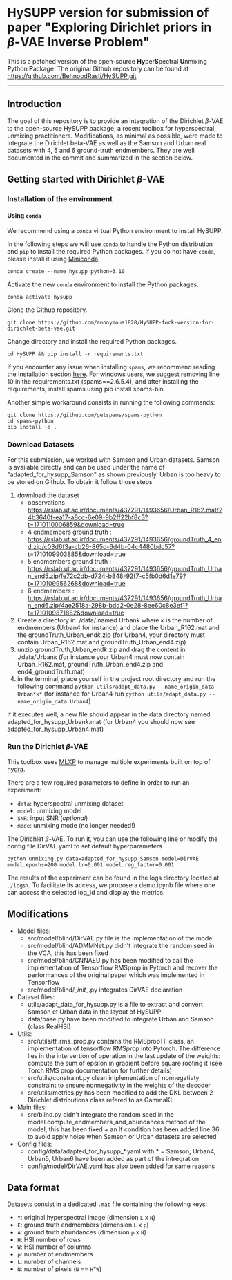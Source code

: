 # HySUPP version for submission of paper "Exploring Dirichlet priors in $\beta$-VAE Inverse Problem" 

This is a patched version of the open-source **Hy**per**S**pectral **U**nmixing **P**ython **P**ackage. 
The original Github repository can be found at https://github.com/BehnoodRasti/HySUPP.git

---

## Introduction

The goal of this repository is to provide an integration of the Dirichlet $\beta$-VAE to the open-source HySUPP package, a recent toolbox for hyperspectral unmixing practitioners. 
Modifications, as minimal as possible, were made to integrate the Dirichlet beta-VAE as well as the Samson and Urban real datasets with 4, 5 and 6 ground-truth endmembers. They are well documented in the commit and summarized in the section below. 

## Getting started with Dirichlet $\beta$-VAE 

### Installation of the environment

#### Using `conda`

We recommend using a `conda` virtual Python environment to install HySUPP.

In the following steps we will use `conda` to handle the Python distribution and `pip` to install the required Python packages.
If you do not have `conda`, please install it using [Miniconda](https://docs.conda.io/en/latest/miniconda.html).

```
conda create --name hysupp python=3.10
```

Activate the new `conda` environment to install the Python packages.

```
conda activate hysupp
```

Clone the Github repository.

```
git clone https://github.com/anonymous1828/HySUPP-fork-version-for-dirichlet-beta-vae.git
```

Change directory and install the required Python packages.

```
cd HySUPP && pip install -r requirements.txt
```

If you encounter any issue when installing `spams`, we recommend reading the Installation section [here](https://pypi.org/project/spams/).
For windows users, we suggest removing line 10 in the requirements.txt (spams==2.6.5.4), and after installing the requirements, install spams using pip install spams-bin.

Another simple workaround consists in running the following commands:
```
git clone https://github.com/getspams/spams-python
cd spams-python
pip install -e .
```

### Download Datasets

For this submission, we worked with Samson and Urban datasets. Samson is available directly and can be used under the name of "adapted_for_hysupp_Samson" as shown previously. 
Urban is too heavy to be stored on Github. To obtain it follow those steps
1) download the dataset 
   - observations https://rslab.ut.ac.ir/documents/437291/1493656/Urban_R162.mat/24b3640f-ea17-a8cc-6e09-9b2ff22bf8c3?t=1710110006859&download=true
   - 4 endmembers ground truth : https://rslab.ut.ac.ir/documents/437291/1493656/groundTruth_4_end.zip/c03d6f3a-cb26-865d-6d4b-04c4480bdc57?t=1710109903885&download=true
   - 5 endmembers ground truth : https://rslab.ut.ac.ir/documents/437291/1493656/groundTruth_Urban_end5.zip/fe72c2db-d724-b848-92f7-c5fb0d6d1e79?t=1710109956268&download=true
   - 6 endmembers : https://rslab.ut.ac.ir/documents/437291/1493656/groundTruth_Urban_end6.zip/4ae2518a-298b-bdd2-0e28-8ee60c8e3ef1?t=1710109871882&download=true
2) Create a directory in ./data/ named Urban*k* where *k* is the number of endmembers (Urban4 for instance) and place the Urban_R162.mat and the groundTruth_Urban_end*k*.zip (for Urban4, your directory must contain Urban_R162.mat and groundTruth_Urban_end4.zip)
3) unzip groundTruth_Urban_end*k*.zip and drag the content in ./data/Urban*k* (for instance your Urban4 must now contain Urban_R162.mat, groundTruth_Urban_end4.zip and end4_groundTruth.mat)
4) in the terminal, place yourself in the project root directory and run the following command ``` python utils/adapt_data.py --name_origin_data Urban*k* ``` (for instance for Urban4 run ``` python utils/adapt_data.py --name_origin_data Urban4 ```)

If it executes well, a new file should appear in the data directory named adapted_for_hysupp_Urban*k*.mat (for Urban4 you should now see adapted_for_hysupp_Urban4.mat)


### Run the Dirichlet $\beta$-VAE 

This toolbox uses [MLXP](https://inria-thoth.github.io/mlxp/) to manage multiple experiments built on top of [hydra](https://hydra.cc/).

There are a few required parameters to define in order to run an experiment:
* `data`: hyperspectral unmixing dataset
* `model`: unmixing model
* `SNR`: input SNR (*optional*)
* `mode`: unmixing mode (no longer needed!)

The Dirichlet $\beta$-VAE. To run it, you can use the following line or modify the config file DirVAE.yaml to set default hyperparameters

```shell
python unmixing.py data=adapted_for_hysupp_Samson model=DirVAE model.epochs=200 model.lr=0.001 model.reg_factor=0.001
```
The results of the experiment can be found in the logs directory located at ```./logs\```. To facilitate its access, we propose a demo.ipynb file where one can access the selected log_id and display the metrics.


## Modifications
- Model files:
  - src/model/blind/DirVAE.py file is the implementation of the model  
  - src/model/blind/ADMMNet.py didn't integrate the random seed in the VCA, this has been fixed  
  - src/model/blind/CNNAEU.py has been modified to call the implementation of Tensorflow RMSprop in Pytorch and recover the performances of the original paper which was implemented in Tensorflow
  - src/model/blind/\__init__.py integrates DirVAE declaration
- Dataset files:
  - utils/adapt_data_for_hysupp.py is a file to extract and convert Samson et Urban data in the layout of HySUPP
  - data/base.py have been modified to integrate Urban and Samson (class RealHSI)
- Utils:
  - src/utils/tf_rms_prop.py contains the RMSpropTF class, an implementation of tensorflow RMSprop into Pytorch. The difference lies in the intervertion of operation in the last update of the weights: compute the sum of epsilon in gradient before square rooting it (see Torch RMS prop documentation for further details)
  - src/utils/constraint.py clean implementation of nonnegativty constraint to ensure nonnegativity in the weights of the decoder
  - src/utils/metrics.py has been modified to add the DKL between 2 Dirichlet distributions class refered to as GammaKL
- Main files:
  - src/blind.py didn't integrate the random seed in the model.compute_endmembers_and_abundances method of the model, this has been fixed + an If condition has been added line 36 to avoid apply noise when Samson or Urban datasets are selected
- Config files:
  - config/data/adapted_for_hysupp_*.yaml with * = Samson, Urban4, Urban5, Urban6 have been added as part of the intregration
  - config/model/DirVAE.yaml has also been added for same reasons

## Data format

Datasets consist in a dedicated `.mat` file containing the following keys:

* `Y`: original hyperspectral image (dimension `L` x `N`)
* `E`: ground truth endmembers (dimension `L` x `p`)
* `A`: ground truth abundances (dimension `p` x `N`)
* `H`: HSI number of rows
* `W`: HSI number of columns
* `p`: number of endmembers
* `L`: number of channels
* `N`: number of pixels (`N` == `H`*`W`)






